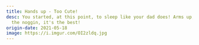 ```yaml
---
title: Hands up - Too Cute!
desc: You started, at this point, to sleep like your dad does! Arms up, behind
  the noggin, it's the best!
origin-date: 2021-05-18
image: https://i.imgur.com/OI2zldq.jpg
---
```


